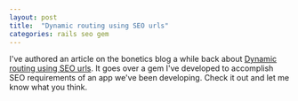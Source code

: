 ```yaml
---
layout: post
title:  "Dynamic routing using SEO urls"
categories: rails seo gem
---
```


I've authored an article on the bonetics blog a while back about [Dynamic routing using SEO urls](http://bonetics.com/blog/hello-is-it-me-you-re-looking-for/). It goes over a gem I've developed to accomplish SEO requirements of an app we've been developing. Check it out and let me know what you think.